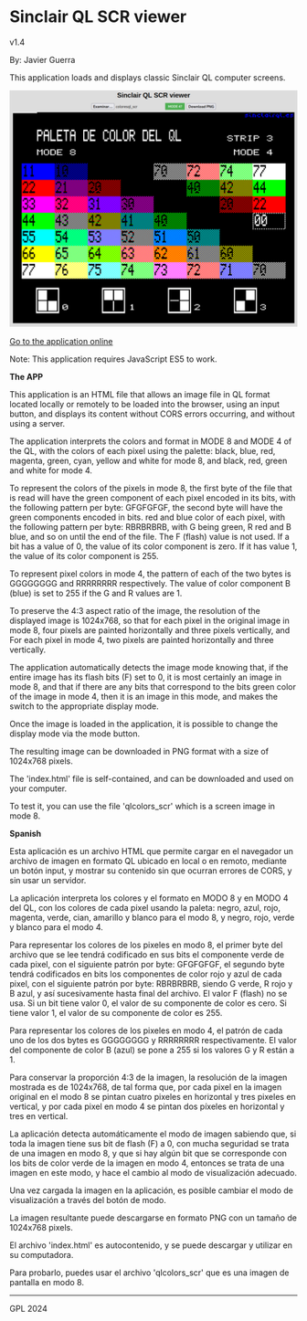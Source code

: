 # Sinclair QL SCR viewer
v1.4

By: Javier Guerra

This application loads and displays classic Sinclair QL computer screens.

![snapshot](qlscrview.png)

[Go to the application online](https://javguerra.github.io/qlscrview/)

Note: This application requires JavaScript ES5 to work.

__The APP__

This application is an HTML file that allows an image file in QL format located locally or remotely to be loaded into the browser, using an input button, and displays its content without CORS errors occurring, and without using a server.

The application interprets the colors and format in MODE 8 and MODE 4 of the QL, with the colors of each pixel using the palette: black, blue, red, magenta, green, cyan, yellow and white for mode 8, and black, red, green and white for mode 4.

To represent the colors of the pixels in mode 8, the first byte of the file that is read will have the green component of each pixel encoded in its bits, with the following pattern per byte: GFGFGFGF, the second byte will have the green components encoded in bits. red and blue color of each pixel, with the following pattern per byte: RBRBRBRB, with G being green, R red and B blue, and so on until the end of the file. The F (flash) value is not used. If a bit has a value of 0, the value of its color component is zero. If it has value 1, the value of its color component is 255.

To represent pixel colors in mode 4, the pattern of each of the two bytes is GGGGGGGG and RRRRRRRR respectively. The value of color component B (blue) is set to 255 if the G and R values are 1.

To preserve the 4:3 aspect ratio of the image, the resolution of the displayed image is 1024x768, so that for each pixel in the original image in mode 8, four pixels are painted horizontally and three pixels vertically, and For each pixel in mode 4, two pixels are painted horizontally and three vertically.

The application automatically detects the image mode knowing that, if the entire image has its flash bits (F) set to 0, it is most certainly an image in mode 8, and that if there are any bits that correspond to the bits green color of the image in mode 4, then it is an image in this mode, and makes the switch to the appropriate display mode.

Once the image is loaded in the application, it is possible to change the display mode via the mode button.

The resulting image can be downloaded in PNG format with a size of 1024x768 pixels.

The 'index.html' file is self-contained, and can be downloaded and used on your computer.

To test it, you can use the file 'qlcolors_scr' which is a screen image in mode 8.

__Spanish__

Esta aplicación es un archivo HTML que permite cargar en el navegador un archivo de imagen en formato QL ubicado en local o en remoto, mediante un botón input, y mostrar su contenido sin que ocurran errores de CORS, y sin usar un servidor.

La aplicación interpreta los colores y el formato en MODO 8 y en MODO 4 del QL, con los colores de cada pixel usando la paleta: negro, azul, rojo, magenta, verde, cian, amarillo y blanco para el modo 8, y negro, rojo, verde y blanco para el modo 4. 

Para representar los colores de los pixeles en modo 8, el primer byte del archivo que se lee tendrá codificado en sus bits el componente verde de cada pixel, con el siguiente patrón por byte: GFGFGFGF, el segundo byte tendrá codificados en bits los componentes de color rojo y azul de cada pixel, con el siguiente patrón por byte: RBRBRBRB, siendo G verde, R rojo y B azul, y así sucesivamente hasta final del archivo. El valor F (flash) no se usa. Si un bit tiene valor 0, el valor de su componente de color es cero. Si tiene valor 1, el valor de su componente de color es 255. 

Para representar los colores de los pixeles en modo 4, el patrón de cada uno de los dos bytes es GGGGGGGG y RRRRRRRR respectivamente. El valor del componente de color B (azul) se pone a 255 si los valores G y R están a 1.

Para conservar la proporción 4:3 de la imagen, la resolución de la imagen mostrada es de 1024x768, de tal forma que, por cada pixel en la imagen original en el modo 8 se pintan cuatro pixeles en horizontal y tres pixeles en vertical, y por cada pixel en modo 4 se pintan dos píxeles en horizontal y tres en vertical.

La aplicación detecta automáticamente el modo de imagen sabiendo que, si toda la imagen tiene sus bit de flash (F) a 0, con mucha seguridad se trata de una imagen en modo 8, y que si hay algún bit que se corresponde con los bits de color verde de la imagen en modo 4, entonces se trata de una imagen en este modo, y hace el cambio al modo de visualización adecuado.

Una vez cargada la imagen en la aplicación, es posible cambiar el modo de visualización a través del botón de modo.

La imagen resultante puede descargarse en formato PNG con un tamaño de 1024x768 pixels.

El archivo 'index.html' es autocontenido, y se puede descargar y utilizar en su computadora.

Para probarlo, puedes usar el archivo 'qlcolors_scr' que es una imagen de pantalla en modo 8.

---
GPL 2024
